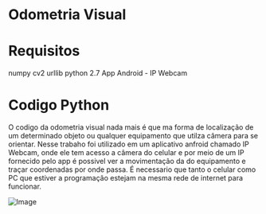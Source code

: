 # Odometria Visual

# Requisitos
numpy
cv2
urllib
python 2.7
App Android - IP Webcam

# Codigo Python

 O codigo da odometria visual nada mais é que ma forma de localização de um determinado objeto ou qualquer equipamento que utilza câmera para se orientar. Nesse trabaho foi utilizado em um aplicativo anfroid chamado IP Webcam, onde ele tem acesso a câmera do celular  e por meio de um IP fornecido pelo app é possivel ver a movimentação da do equipamento e traçar coordenadas por onde passa. É necessario que tanto o celular como PC que estiver a programação estejam na mesma rede de internet para funcionar.

![ Image ](https://user-images.githubusercontent.com/33470576/59888472-4e57bf00-939e-11e9-9a9e-cb5313140856.jpeg)
